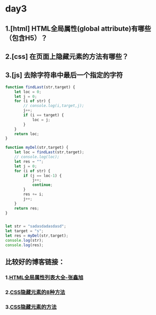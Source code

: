 # day3

## 1.[html] HTML全局属性(global attribute)有哪些（包含H5）？


## 2.[css] 在页面上隐藏元素的方法有哪些？


## 3.[js] 去除字符串中最后一个指定的字符
```javascript
function findLast(str,target) {
    let loc = 0;
    let j = 0;
    for (i of str) {
        // console.log(i,target,j);
        j++;
        if (i == target) {
            loc = j;
        }
    }
    return loc;
}

function myDel(str,target) {
    let loc = findLast(str,target);
    // console.log(loc);
    let res = "";
    let j = 0;
    for (i of str) {
        if (j == loc-1) {
            j++;
            continue;
        }
        res += i;
        j++;
    }
    return res;
}


let str = "sadasdadasdasd";
let target = "s";
let res = myDel(str,target);
console.log(str);
console.log(res);
```


## 比较好的博客链接：
### 1.[HTML全局属性列表大全-张鑫旭](https://www.zhangxinxu.com/wordpress/2020/01/html-global-attributes/#attrAccesskeyz)
### 2.[CSS隐藏元素的8种方法](https://juejin.im/post/6844903456545701901)
### 3.[CSS隐藏元素的方法](https://www.cnblogs.com/xiaoyucoding/p/12552017.html)